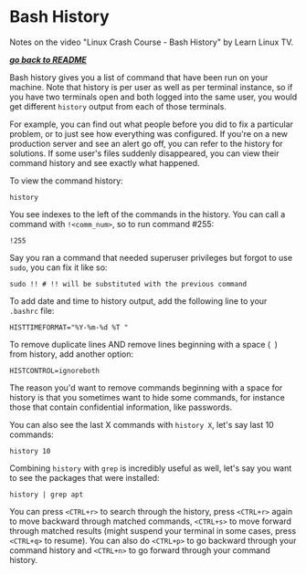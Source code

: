 # Bash History

Notes on the video "Linux Crash Course - Bash History" by Learn Linux TV.

[***go back to README***](/README.md)  

Bash history gives you a list of command that have been run on your machine.
Note that history is per user as well as per terminal instance, so if you have
two terminals open and both logged into the same user, you would get different
`history` output from each of those terminals.

For example, you can find out what people before you did to fix a particular 
problem, or to just see how everything was configured. If you're on a new
production server and see an alert go off, you can refer to the history for
solutions. If some user's files suddenly disappeared, you can view their
command history and see exactly what happened.

To view the command history:

    history

You see indexes to the left of the commands in the history. You can call a
command with `!<comm_num>`, so to run command #255:

    !255

Say you ran a command that needed superuser privileges but forgot to use
`sudo`, you can fix it like so:

    sudo !! # !! will be substituted with the previous command

To add date and time to history output, add the following line to your
`.bashrc` file:

    HISTTIMEFORMAT="%Y-%m-%d %T "

To remove duplicate lines AND remove lines beginning with a space (` `) from
history, add another option:

    HISTCONTROL=ignoreboth

The reason you'd want to remove commands beginning with a space for history is 
that you sometimes want to hide some commands, for instance those that contain
confidential information, like passwords.

You can also see the last X commands with `history X`, let's say last 10
commands:

    history 10

Combining `history` with `grep` is incredibly useful as well, let's say you
want to see the packages that were installed:

    history | grep apt

You can press `<CTRL+r>` to search through the history, press `<CTRL+r>` again
to move backward through matched commands, `<CTRL+s>` to move forward through
matched results (might suspend your terminal in some cases, press `<CTRL+q>` to
resume). You can also do `<CTRL+p>` to go backward through your command history
and  `<CTRL+n>` to go forward through your command history.
